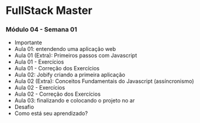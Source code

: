 # FullStack Master

### Módulo 04 - Semana 01
- Importante
- Aula 01: entendendo uma aplicação web
- Aula 01 (Extra): Primeiros passos com Javascript
- Aula 01 - Exercícios
- Aula 01 - Correção dos Exercícios
- Aula 02: Jobify criando a primeira aplicação
- Aula 02 (Extra): Conceitos Fundamentais do Javascript (assíncronismo)
- Aula 02 - Exercícios
- Aula 02 - Correção dos Exercícios
- Aula 03: finalizando e colocando o projeto no ar
- Desafio
- Como está seu aprendizado?